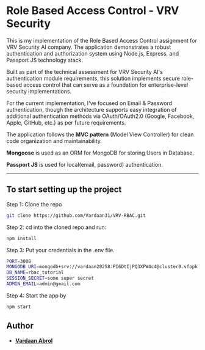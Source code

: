 # Role Based Access Control - VRV Security

This is my implementation of the Role Based Access Control assignment for VRV Security AI company. The application demonstrates a robust authentication and authorization system using Node.js, Express, and Passport JS technology stack.

Built as part of the technical assessment for VRV Security AI's authentication module requirements, this solution implements secure role-based access control that can serve as a foundation for enterprise-level security implementations.

For the current implementation, I've focused on Email & Password authentication, though the architecture supports easy integration of additional authentication methods via OAuth/OAuth2.0 (Google, Facebook, Apple, GitHub, etc.) as per future requirements.

The application follows the **MVC pattern** (Model View Controller) for clean code organization and maintainability.

**Mongoose** is used as an ORM for MongoDB for storing Users in Database.

**Passport JS** is used for local(email, password) authentication.


---

## To start setting up the project

Step 1: Clone the repo

```bash
git clone https://github.com/Vardaan31/VRV-RBAC.git
```

Step 2: cd into the cloned repo and run:

```bash
npm install
```

Step 3: Put your credentials in the .env file.

```bash
PORT=3008
MONGODB_URI=mongodb+srv://vardaan20258:PI6DtIjPQ3XPW4c4@cluster0.vfopk.mongodb.net/?retryWrites=true&w=majority&appName=Cluster0
DB_NAME=rbac_tutorial
SESSION_SECRET=some super secret
ADMIN_EMAIL=admin@gmail.com
```
Step 4: Start the app by

```bash
npm start
```

## Author

- [**Vardaan Abrol**](https://vardaanabrol.vercel.app)

